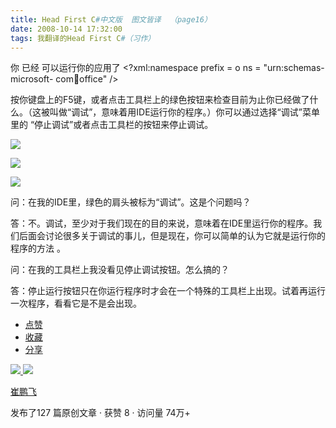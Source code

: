 ```yaml
---
title: Head First C#中文版  图文皆译  （page16）
date: 2008-10-14 17:32:00
tags: 我翻译的Head First C#（习作）
---
```

你  已经  可以运行你的应用了  <?xml:namespace prefix = o ns = "urn:schemas-microsoft-
com:office:office" />

按你键盘上的F5键，或者点击工具栏上的绿色按钮来检查目前为止你已经做了什么。（这被叫做“调试”，意味着用IDE运行你的程序。）你可以通过选择“调试”菜单里的
“停止调试”或者点击工具栏的按钮来停止调试。

![](https://p-blog.csdn.net/images/p_blog_csdn_net/cuipengfei1/EntryImages/20081014/%E6%88%AA%E5%9B%BE00633596023289721250.jpg)

![](https://p-blog.csdn.net/images/p_blog_csdn_net/cuipengfei1/EntryImages/20081014/%E6%88%AA%E5%9B%BE01633596023290346250.jpg)

![](https://p-blog.csdn.net/images/p_blog_csdn_net/cuipengfei1/EntryImages/20081014/%E6%88%AA%E5%9B%BE02.jpg)

问：在我的IDE里，绿色的肩头被标为“调试”。这是个问题吗？

答：不。调试，至少对于我们现在的目的来说，意味着在IDE里运行你的程序。我们后面会讨论很多关于调试的事儿，但是现在，你可以简单的认为它就是运行你的程序的方法
。

问：在我的工具栏上我没看见停止调试按钮。怎么搞的？

答：停止运行按钮只在你运行程序时才会在一个特殊的工具栏上出现。试着再运行一次程序，看看它是不是会出现。

  * [ 点赞  ](javascript:;)
  * [ 收藏  ](javascript:;)
  * [ 分享 ](javascript:;)

[ ![](https://profile.csdnimg.cn/5/2/5/3_cuipengfei1)
![](https://g.csdnimg.cn/static/user-reg-year/1x/11.png)
](https://blog.csdn.net/cuipengfei1)

[ 崔鹏飞 ](https://blog.csdn.net/cuipengfei1)

发布了127 篇原创文章  ·  获赞 8  ·  访问量 74万+

